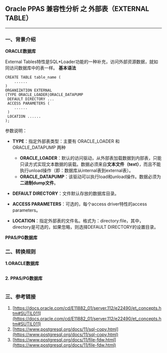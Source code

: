 ## Oracle PPAS 兼容性分析 之 外部表（EXTERNAL TABLE）
---

### 一、背景介绍
**ORACLE数据库**

External Tables特性是SQL*Loader功能的一种补充，访问外部资源数据，就如同访问数据库中的表一样。
**基本语法**
```
CREATE TABLE table_name (
	......
)
ORGANIZATION EXTERNAL
(TYPE ORACLE_LOADER|ORACLE_DATAPUMP
 DEFAULT DIRECTORY ...
 ACCESS PARAMETERS (
 	......
 )
 LOCATION ......
);
```
参数说明：
+ **TYPE**：指定外部表类型：主要有 ORACLE_LOADER 和 ORACLE_DATAPUMP 两种
	+ **ORACLE_LOADER**：默认的访问驱动，从外部表加载数据到内部表，只能只读方式实现文本数据的装载。数据必须来自**文本文件（text）**，而且不能执行unload操作（即：数据库从internal表到external表）。
	+ **ORACLE_DATAPUMP**：该驱动可以执行load和unload操作。数据必须为**二进制dump文件**。

+ **DEFAULT DIRECTORY**：文件默认存放的数据库目录。

+ **ACCESS PARAMETERS**：可选的，每个access driver特性的access parameters。

+ **LOCATION**：指定外部表的文件名。格式为：directory:file，其中，directory是可选的，如果忽略，则选择DEFAULT DIRECTORY的设置目录。


**PPAS/PG数据库**


### 二、转换规则
**1.ORACLE数据库**
```
```

**2. PPAS/PG数据库**
```
```

### 三、参考链接
1. [https://docs.oracle.com/cd/E11882_01/server.112/e22490/et_concepts.htm#SUTIL011](https://docs.oracle.com/cd/E11882_01/server.112/e22490/et_concepts.htm#SUTIL011)
2. [https://www.postgresql.org/docs/11/sql-copy.html](https://www.postgresql.org/docs/11/sql-copy.html)
3. [https://www.postgresql.org/docs/11/file-fdw.html](https://www.postgresql.org/docs/11/file-fdw.html)

